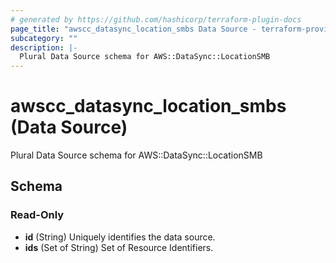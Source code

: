 ```yaml
---
# generated by https://github.com/hashicorp/terraform-plugin-docs
page_title: "awscc_datasync_location_smbs Data Source - terraform-provider-awscc"
subcategory: ""
description: |-
  Plural Data Source schema for AWS::DataSync::LocationSMB
---
```


# awscc_datasync_location_smbs (Data Source)

Plural Data Source schema for AWS::DataSync::LocationSMB



<!-- schema generated by tfplugindocs -->
## Schema

### Read-Only

- **id** (String) Uniquely identifies the data source.
- **ids** (Set of String) Set of Resource Identifiers.


